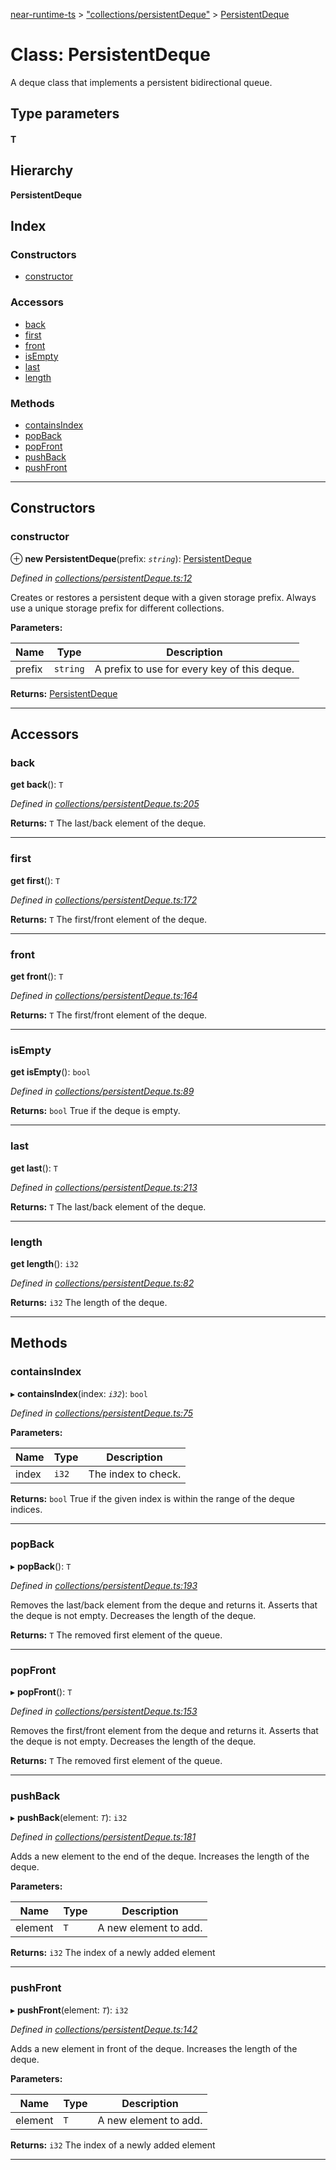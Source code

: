 [near-runtime-ts](../README.md) > ["collections/persistentDeque"](../modules/_collections_persistentdeque_.md) > [PersistentDeque](../classes/_collections_persistentdeque_.persistentdeque.md)

# Class: PersistentDeque

A deque class that implements a persistent bidirectional queue.

## Type parameters
#### T 
## Hierarchy

**PersistentDeque**

## Index

### Constructors

* [constructor](_collections_persistentdeque_.persistentdeque.md#constructor)

### Accessors

* [back](_collections_persistentdeque_.persistentdeque.md#back)
* [first](_collections_persistentdeque_.persistentdeque.md#first)
* [front](_collections_persistentdeque_.persistentdeque.md#front)
* [isEmpty](_collections_persistentdeque_.persistentdeque.md#isempty)
* [last](_collections_persistentdeque_.persistentdeque.md#last)
* [length](_collections_persistentdeque_.persistentdeque.md#length)

### Methods

* [containsIndex](_collections_persistentdeque_.persistentdeque.md#containsindex)
* [popBack](_collections_persistentdeque_.persistentdeque.md#popback)
* [popFront](_collections_persistentdeque_.persistentdeque.md#popfront)
* [pushBack](_collections_persistentdeque_.persistentdeque.md#pushback)
* [pushFront](_collections_persistentdeque_.persistentdeque.md#pushfront)

---

## Constructors

<a id="constructor"></a>

###  constructor

⊕ **new PersistentDeque**(prefix: *`string`*): [PersistentDeque](_collections_persistentdeque_.persistentdeque.md)

*Defined in [collections/persistentDeque.ts:12](https://github.com/nearprotocol/near-runtime-ts/blob/6995971/assembly/collections/persistentDeque.ts#L12)*

Creates or restores a persistent deque with a given storage prefix. Always use a unique storage prefix for different collections.

**Parameters:**

| Name | Type | Description |
| ------ | ------ | ------ |
| prefix | `string` |  A prefix to use for every key of this deque. |

**Returns:** [PersistentDeque](_collections_persistentdeque_.persistentdeque.md)

___

## Accessors

<a id="back"></a>

###  back

**get back**(): `T`

*Defined in [collections/persistentDeque.ts:205](https://github.com/nearprotocol/near-runtime-ts/blob/6995971/assembly/collections/persistentDeque.ts#L205)*

**Returns:** `T`
The last/back element of the deque.

___
<a id="first"></a>

###  first

**get first**(): `T`

*Defined in [collections/persistentDeque.ts:172](https://github.com/nearprotocol/near-runtime-ts/blob/6995971/assembly/collections/persistentDeque.ts#L172)*

**Returns:** `T`
The first/front element of the deque.

___
<a id="front"></a>

###  front

**get front**(): `T`

*Defined in [collections/persistentDeque.ts:164](https://github.com/nearprotocol/near-runtime-ts/blob/6995971/assembly/collections/persistentDeque.ts#L164)*

**Returns:** `T`
The first/front element of the deque.

___
<a id="isempty"></a>

###  isEmpty

**get isEmpty**(): `bool`

*Defined in [collections/persistentDeque.ts:89](https://github.com/nearprotocol/near-runtime-ts/blob/6995971/assembly/collections/persistentDeque.ts#L89)*

**Returns:** `bool`
True if the deque is empty.

___
<a id="last"></a>

###  last

**get last**(): `T`

*Defined in [collections/persistentDeque.ts:213](https://github.com/nearprotocol/near-runtime-ts/blob/6995971/assembly/collections/persistentDeque.ts#L213)*

**Returns:** `T`
The last/back element of the deque.

___
<a id="length"></a>

###  length

**get length**(): `i32`

*Defined in [collections/persistentDeque.ts:82](https://github.com/nearprotocol/near-runtime-ts/blob/6995971/assembly/collections/persistentDeque.ts#L82)*

**Returns:** `i32`
The length of the deque.

___

## Methods

<a id="containsindex"></a>

###  containsIndex

▸ **containsIndex**(index: *`i32`*): `bool`

*Defined in [collections/persistentDeque.ts:75](https://github.com/nearprotocol/near-runtime-ts/blob/6995971/assembly/collections/persistentDeque.ts#L75)*

**Parameters:**

| Name | Type | Description |
| ------ | ------ | ------ |
| index | `i32` |  The index to check. |

**Returns:** `bool`
True if the given index is within the range of the deque indices.

___
<a id="popback"></a>

###  popBack

▸ **popBack**(): `T`

*Defined in [collections/persistentDeque.ts:193](https://github.com/nearprotocol/near-runtime-ts/blob/6995971/assembly/collections/persistentDeque.ts#L193)*

Removes the last/back element from the deque and returns it. Asserts that the deque is not empty. Decreases the length of the deque.

**Returns:** `T`
The removed first element of the queue.

___
<a id="popfront"></a>

###  popFront

▸ **popFront**(): `T`

*Defined in [collections/persistentDeque.ts:153](https://github.com/nearprotocol/near-runtime-ts/blob/6995971/assembly/collections/persistentDeque.ts#L153)*

Removes the first/front element from the deque and returns it. Asserts that the deque is not empty. Decreases the length of the deque.

**Returns:** `T`
The removed first element of the queue.

___
<a id="pushback"></a>

###  pushBack

▸ **pushBack**(element: *`T`*): `i32`

*Defined in [collections/persistentDeque.ts:181](https://github.com/nearprotocol/near-runtime-ts/blob/6995971/assembly/collections/persistentDeque.ts#L181)*

Adds a new element to the end of the deque. Increases the length of the deque.

**Parameters:**

| Name | Type | Description |
| ------ | ------ | ------ |
| element | `T` |  A new element to add. |

**Returns:** `i32`
The index of a newly added element

___
<a id="pushfront"></a>

###  pushFront

▸ **pushFront**(element: *`T`*): `i32`

*Defined in [collections/persistentDeque.ts:142](https://github.com/nearprotocol/near-runtime-ts/blob/6995971/assembly/collections/persistentDeque.ts#L142)*

Adds a new element in front of the deque. Increases the length of the deque.

**Parameters:**

| Name | Type | Description |
| ------ | ------ | ------ |
| element | `T` |  A new element to add. |

**Returns:** `i32`
The index of a newly added element

___

